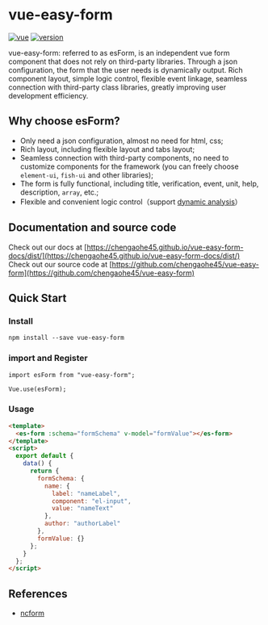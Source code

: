 # vue-easy-form

<p align="left">
  <a href="https://github.com/vuejs/vue"><img src="https://img.shields.io/badge/vue-2.6.10-brightgreen.svg" alt="vue"></a>
  <a href="https://www.npmjs.com/package/vue-easy-form"><img src="https://img.shields.io/npm/v/vue-easy-form.svg" alt="version"></a>
</p>

vue-easy-form: referred to as esForm, is an independent vue form component that does not rely on third-party libraries. Through a json configuration, the form that the user needs is dynamically output. Rich component layout, simple logic control, flexible event linkage, seamless connection with third-party class libraries, greatly improving user development efficiency.

## Why choose esForm?
- Only need a json configuration, almost no need for html, css;
- Rich layout, including flexible layout and tabs layout;
- Seamless connection with third-party components, no need to customize components for the framework (you can freely choose `element-ui`, `fish-ui` and other libraries);
- The form is fully functional, including title, verification, event, unit, help, description, `array`, etc.;
- Flexible and convenient logic control（support [dynamic analysis](https://chengaohe45.github.io/vue-easy-form-docs/dist/base/parse.html)）

## Documentation and source code
Check out our docs at [https://chengaohe45.github.io/vue-easy-form-docs/dist/](https://chengaohe45.github.io/vue-easy-form-docs/dist/)  
Check out our source code at [https://github.com/chengaohe45/vue-easy-form](https://github.com/chengaohe45/vue-easy-form)

## Quick Start
### Install
```
npm install --save vue-easy-form
```

### import and Register
```
import esForm from "vue-easy-form";

Vue.use(esForm);
```

### Usage
```html
<template>
  <es-form :schema="formSchema" v-model="formValue"></es-form>
</template>
<script>
  export default {
    data() {
      return {
        formSchema: {
          name: {
            label: "nameLabel",
            component: "el-input",
            value: "nameText"
          },
          author: "authorLabel"
        },
        formValue: {}
      };
    }
  };
</script>
```


## References
- [ncform](https://github.com/ncform/ncform)